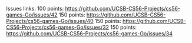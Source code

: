 Issues links:
100 points:    https://github.com/UCSB-CS56-Projects/cs56-games-Go/issues/42
150 points:    https://github.com/UCSB-CS56-Projects/cs56-games-Go/issues/40
150 points:    https://github.com/UCSB-CS56-Projects/cs56-games-Go/issues/32
150 points:    https://github.com/UCSB-CS56-Projects/cs56-games-Go/issues/34
